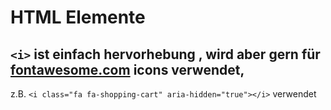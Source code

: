 # HTML Elemente
## `<i>` ist einfach hervorhebung , wird aber gern für  [fontawesome.com](https://fontawesome.com/icons/shopping-cart/) icons verwendet,
z.B. `<i class="fa fa-shopping-cart" aria-hidden="true"></i>` verwendet
